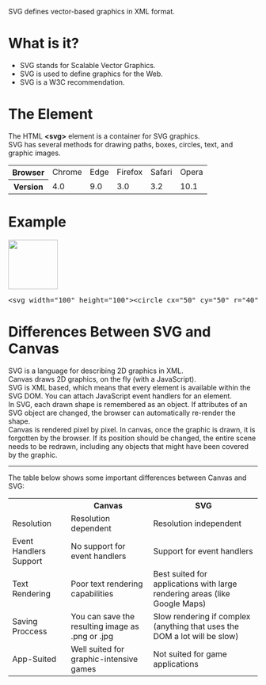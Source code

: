 SVG defines vector-based graphics in XML format.
<h1>What is it?</h1>
<ul>
  <li>SVG stands for Scalable Vector Graphics.</li>
  <li>SVG is used to define graphics for the Web.</li>
  <li>SVG is a W3C recommendation.</li>
</ul>
<h1>The Element</h1>
The HTML <b>&lt;svg&gt;</b> element is a container for SVG graphics.
<br>
SVG has several methods for drawing paths, boxes, circles, text, and graphic images.
<table class="ws-table-all notranslate">
  <tr>
    <th>Browser</th>
    <td>Chrome</td>
    <td>Edge</td>
    <td>Firefox</td>
    <td>Safari</td>
    <td>Opera</td>                
  </tr>
  <tr>
    <th>Version</th>
    <td>4.0</td>
    <td>9.0</td>
    <td>3.0</td>
    <td>3.2</td>
    <td>10.1</td>
  </tr>
</table>
<h1>Example</h1>
<img src="https://i.imgur.com/oVlYcHQ.jpg" width="100" height="100">
<pre>&lt;svg width="100" height="100"&gt;&lt;circle cx="50" cy="50" r="40" stroke="green" stroke-width="4" fill="yellow" /&gt;&lt;/svg&gt;</pre>
<h1>Differences Between SVG and Canvas</h1>
SVG is a language for describing 2D graphics in XML.
<br>
Canvas draws 2D graphics, on the fly (with a JavaScript).
<br>
SVG is XML based, which means that every element is available within the SVG DOM. You can attach JavaScript event handlers for an element.
<br>
In SVG, each drawn shape is remembered as an object. If attributes of an SVG object are changed, the browser can automatically re-render the shape.
<br>
Canvas is rendered pixel by pixel. In canvas, once the graphic is drawn, it is forgotten by the browser. If its position should be changed, the entire scene needs to be redrawn, including any objects that might have been covered by the graphic.
<hr>
The table below shows some important differences between Canvas and SVG:
<table class="ws-table-all notranslate">
  <tr>
    <th></th>
    <th>Canvas</th>
    <th>SVG</th>              
  </tr>
  <tr>
    <td>Resolution</td>
    <td>Resolution dependent</td>
    <td>Resolution independent</td>
  </tr>
  <tr>
    <td>Event Handlers Support</td>
    <td>No support for event handlers</td>
    <td>Support for event handlers</td>
  </tr>
  <tr>
    <td>Text Rendering</td>
    <td>Poor text rendering capabilities</td>
    <td>Best suited for applications with large rendering areas (like Google Maps)</td>
  </tr>
  <tr>
    <td>Saving Proccess</td>
    <td>You can save the resulting image as .png or .jpg</td>
    <td>Slow rendering if complex (anything that uses the DOM a lot will be slow)</td>
  </tr>
  <tr>
    <td>App-Suited</td>
    <td>Well suited for graphic-intensive games</td>
    <td>Not suited for game applications</td>
  </tr>
</table>
